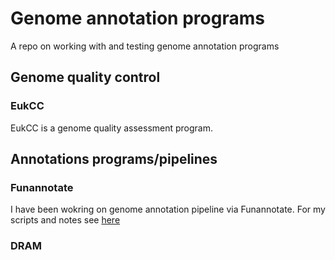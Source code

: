# Genome annotation programs
A repo on working with and testing genome annotation programs

## Genome quality control

### EukCC

EukCC is a genome quality assessment program.

## Annotations programs/pipelines

### Funannotate
I have been wokring on genome annotation pipeline via Funannotate. For my scripts and notes see [here](https://github.com/edwhisnant/funannotate)

### DRAM
